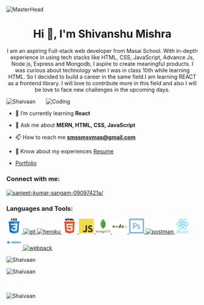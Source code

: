 ![MasterHead](https://www.audienceplanet.com/root/template/1//images/web-development.gif)

<h1 align="center">Hi 👋, I'm Shivanshu Mishra</h1>
<p align="center">I am an aspiring Full-stack web developer from Masai School. With in-depth experience in using tech stacks like HTML, CSS, JavaScript, Advance Js, Node js, Express and Mongodb, I aspire to create meaningful products.
I was curious about technology when I was in class 10th while learning HTML. So I decided to build a career in the same field.I am learning REACT as a frontend library. I will love to contribute more in this field and also I will be love to face new challenges in the upcoming days.
</p>

<img src="https://miro.medium.com/max/1360/0*gqO3slLmGb4mUeje.gif" align="right" width="400" alt="Coding">

<p align="left"> <img src="https://komarev.com/ghpvc/?username=Shaivaan&label=Profile%20views&color=0e75b6&style=flat" alt="Shaivaan" /> </p>

- 🌱 I’m currently learning **React**

- 💬 Ask me about **MERN, HTML, CSS, JavaScript**

- 📫 How to reach me **smssmsvmas@gmail.com**

- 📄 Know about my experiences 
<a target="_blank" href="https://drive.google.com/file/d/1LJy23aJRxr7O138-uz1Ss428oQdmn8EB/view?usp=sharing">Resume</a>

- [Portfolio](https://shivanshumishra.netlify.app/)
<h3 align="left">Connect with me:</h3>
<p align="left">
<a href="https://www.linkedin.com/in/shivanshu-mishra-2b61a221b/" target="blank"><img align="center" src="https://raw.githubusercontent.com/rahuldkjain/github-profile-readme-generator/master/src/images/icons/Social/linked-in-alt.svg" alt="sanjeet-kumar-sangam-09097421a/" height="30" width="40" /></a>

</p>

<h3 align="left">Languages and Tools:</h3>
<p align="left"> <a href="https://www.w3schools.com/css/" target="_blank" rel="noreferrer"> <img src="https://raw.githubusercontent.com/devicons/devicon/master/icons/css3/css3-original-wordmark.svg" alt="css3" width="40" height="40"/> </a> 
  <a href="https://git-scm.com/" target="_blank" rel="noreferrer"> <img src="https://www.vectorlogo.zone/logos/git-scm/git-scm-icon.svg" alt="git" width="40" height="40"/> </a> 
  <a href="https://heroku.com" target="_blank" rel="noreferrer"> <img src="https://www.vectorlogo.zone/logos/heroku/heroku-icon.svg" alt="heroku" width="40" height="40"/> </a> 
  <a href="https://www.w3.org/html/" target="_blank" rel="noreferrer"> <img src="https://raw.githubusercontent.com/devicons/devicon/master/icons/html5/html5-original-wordmark.svg" alt="html5" width="40" height="40"/> </a>
  <a href="https://developer.mozilla.org/en-US/docs/Web/JavaScript" target="_blank" rel="noreferrer"> <img src="https://raw.githubusercontent.com/devicons/devicon/master/icons/javascript/javascript-original.svg" alt="javascript" width="40" height="40"/> </a> 
  <a href="https://www.mongodb.com/" target="_blank" rel="noreferrer"> <img src="https://raw.githubusercontent.com/devicons/devicon/master/icons/mongodb/mongodb-original-wordmark.svg" alt="mongodb" width="40" height="40"/> </a>
  <a href="https://nodejs.org" target="_blank" rel="noreferrer"> <img src="https://raw.githubusercontent.com/devicons/devicon/master/icons/nodejs/nodejs-original-wordmark.svg" alt="nodejs" width="40" height="40"/> </a>
  <a href="https://www.photoshop.com/en" target="_blank" rel="noreferrer"> <img src="https://raw.githubusercontent.com/devicons/devicon/master/icons/photoshop/photoshop-line.svg" alt="photoshop" width="40" height="40"/> </a>
  <a href="https://postman.com" target="_blank" rel="noreferrer"> <img src="https://www.vectorlogo.zone/logos/getpostman/getpostman-icon.svg" alt="postman" width="40" height="40"/> </a> 
  <a href="https://reactjs.org/" target="_blank" rel="noreferrer"> <img src="https://raw.githubusercontent.com/devicons/devicon/master/icons/react/react-original-wordmark.svg" alt="react" width="40" height="40"/> </a>
  <a href="https://webpack.js.org" target="_blank" rel="noreferrer"> <img src="https://raw.githubusercontent.com/devicons/devicon/d00d0969292a6569d45b06d3f350f463a0107b0d/icons/webpack/webpack-original-wordmark.svg" alt="webpack" width="40" height="40"/> </a>
  <a href="https://code.visualstudio.com/" target="_blank" rel="noreferrer"> <img src="https://upload.wikimedia.org/wikipedia/commons/thumb/9/9a/Visual_Studio_Code_1.35_icon.svg/2048px-Visual_Studio_Code_1.35_icon.svg.png" alt="webpack" width="40" height="40"/> </a>
</p>

<p><img align="left" src="https://github-readme-stats.vercel.app/api/top-langs?username=Shaivaan&show_icons=true&locale=en&layout=compact" alt="Shaivaan" /></p> 
</br>
<p>&nbsp;<img align="left" src="https://github-readme-stats.vercel.app/api?username=Shaivaan&show_icons=true&locale=en" alt="Shaivaan" /></p> 
</br>
<p><img align="center" src="https://github-readme-streak-stats.herokuapp.com/?user=Shaivaan&" alt="Shaivaan"/></p>
